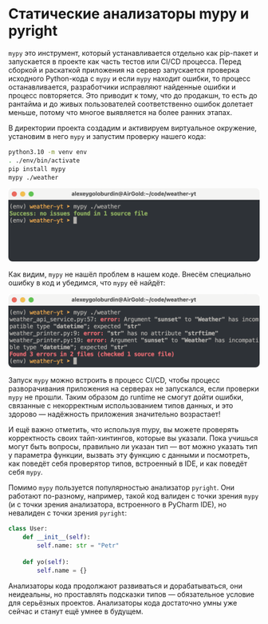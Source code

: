 # Статические анализаторы mypy и pyright

`mypy` это инструмент, который устанавливается отдельно как pip-пакет и запускается в проекте как часть тестов или CI/CD процесса. Перед сборкой и раскаткой приложения на сервер запускается проверка исходного Python-кода с `mypy` и если `mypy` находит ошибки, то процесс останавливается, разработчики исправляют найденные ошибки и процесс повторяется. Это приводит к тому, что до продакшн, то есть до рантайма и до живых пользователей соответственно ошибок долетает меньше, потому что многое выявляется на более ранних этапах.

В директории проекта создадим и активируем виртуальное окружение, установим в него `mypy` и запустим проверку нашего кода:

```bash
python3.10 -m venv env
. ./env/bin/activate
pip install mypy
mypy ./weather
```

![](../images/mypy_example01.png)

Как видим, `mypy` не нашёл проблем в нашем коде. Внесём специально ошибку в код и убедимся, что `mypy` её найдёт:

![](../images/mypy_example02.png)

Запуск `mypy` можно встроить в процесс CI/CD, чтобы процесс разворачивания приложения на серверах не запускался, если проверки `mypy` не прошли. Таким образом до runtime не смогут дойти ошибки, связанные с некорректным использованием типов данных, и это здорово — надёжность приложения значительно возрастает!

И ещё важно отметить, что используя mypy, вы можете проверять корректность своих тайп-хинтингов, которые вы указали. Пока учишься могут быть вопросы, правильно ли указан тип — вот можно указать тип у параметра функции, вызвать эту функцию с данными и посмотреть, как поведёт себя проверятор типов, встроенный в IDE, и как поведёт себя `mypy`.

Помимо `mypy` пользуется популярностью анализатор `pyright`. Они работают по-разному, например, такой код валиден с точки зрения `mypy` (и с точки зрения анализатора, встроенного в PyCharm IDE), но невалиден с точки зрения `pyright`:

```python
class User:
    def __init__(self):
        self.name: str = "Petr"

    def yo(self):
        self.name = {}
```

Анализаторы кода продолжают развиваться и дорабатываться, они неидеальны, но проставлять подсказки типов — обязательное условие для серьёзных проектов. Анализаторы кода достаточно умны уже сейчас и станут ещё умнее в будущем.


